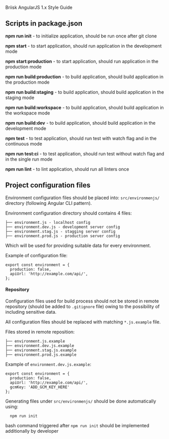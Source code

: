 Briisk AngularJS 1.x Style Guide

## Scripts in package.json

**npm run init** - to initialize application, should be run once after git clone

**npm start** - to start application, should run application in the development mode

**npm start:production** - to start application, should run application in the production mode

**npm run build:production** - to build application, should build application in the production mode

**npm run build:staging** - to build application, should build application in the staging mode

**npm run build:workspace** - to build application, should build application in the workspace mode

**npm run build:dev** - to build application, should build application in the development mode

**npm test** - to test application, should run test with watch flag and in the continuous mode

**npm run test:ci** - to test application, should run test without watch flag and in the single run mode

**npm run lint** - to lint application, should run all linters once

## Project configuration files
Environment configuration files should be placed into: `src/environmenjs/` directory (following Angular CLI pattern).

Environment configuration directory should contains 4 files:

```
├── environment.js - localhost config
├── environment.dev.js - development server config
├── environment.stag.js - stagging server config
├── environment.prod.js - production server config
```

Which will be used for providing suitable data for every environment.

Example of configuration file:
```
export const environment = {
  production: false,
  apiUrl: 'http://example.com/api/',
};
```

#### Repository
Configuration files used for build process should not be stored in remote repository (should be added to `.gitignore` 
file) owing to the possibility of including sensitive data. 

All configuration files  should be replaced with matching `*.js.example` file. 

Files stored in remote reposition:

```
├── environment.js.example
├── environment.dev.js.example
├── environment.stag.js.example
├── environment.prod.js.example
```

Example of `environment.dev.js.example`:
```
export const environment = {
  production: false,
  apiUrl: 'http://example.com/api/',
  gcmKey: 'ADD_GCM_KEY_HERE'
};
```

Generating files under `src/environmenjs/` should be done automatically using:

```
  npm run init
```
bash command triggered after `npm run init` should be implemented additionally by developer
